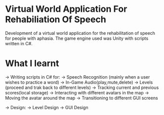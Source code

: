 # Virtual World Application For Rehabiliation Of Speech

Development of a virtual world application for the rehabilitation of speech for people with aphasia. The game engine used was Unity with scripts written in C#.

# What I learnt

-> Writing scripts in C# for:
    -> Speech Recognition (mainly when a user wishes to practice a word)
    -> In-Game Audio(play,mute,delete)
    -> Levels (proceed and trak back to different levels)
    -> Tracking current and previous scores(local storage)
    -> Interacting with different avatars in the map
    -> Moving the avatar around the map
    -> Transitioning to different GUI screens

-> Design:
     -> Level Design
     -> GUI Design




